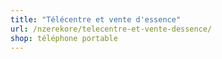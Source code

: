 ```yaml
---
title: "Télécentre et vente d'essence"
url: /nzerekore/telecentre-et-vente-dessence/
shop: téléphone portable
---
```

